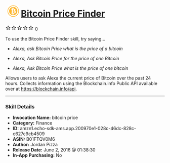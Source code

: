 # &nbsp;<img src="skill_icon" alt="Bitcoin Price Finder icon" width="36"> [Bitcoin Price Finder](http://alexa.amazon.com/#skills/amzn1.echo-sdk-ams.app.200970e1-028c-46dc-828c-c627c9cb4509)
![0 stars](../../images/ic_star_border_black_18dp_1x.png)![0 stars](../../images/ic_star_border_black_18dp_1x.png)![0 stars](../../images/ic_star_border_black_18dp_1x.png)![0 stars](../../images/ic_star_border_black_18dp_1x.png)![0 stars](../../images/ic_star_border_black_18dp_1x.png) 0

To use the Bitcoin Price Finder skill, try saying...

* *Alexa, ask Bitcoin Price what is the price of a bitcoin*

* *Alexa, Ask Bitcoin Price for the price of one Bitcoin*

* *Alexa, Ask Bitcoin Price what is the price of one bitcoin*

Allows users to ask Alexa the current price of Bitcoin over the past 24 hours. Collects information using the Blockchain.info Public API available over at https://blockchain.info/api.

***

### Skill Details

* **Invocation Name:** bitcoin price
* **Category:** Finance
* **ID:** amzn1.echo-sdk-ams.app.200970e1-028c-46dc-828c-c627c9cb4509
* **ASIN:** B01FTQV0M6
* **Author:** Jordan Pizza
* **Release Date:** June 2, 2016 @ 01:38:30
* **In-App Purchasing:** No
